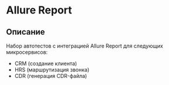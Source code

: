 # Allure Report

## Описание

Набор автотестов с интеграцией Allure Report для следующих микросервисов:
- CRM (создание клиента)
- HRS (маршрутизация звонка)
- CDR (генерация CDR-файла)


